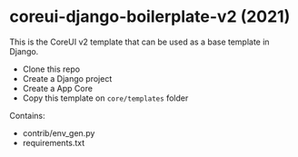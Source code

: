 # coreui-django-boilerplate-v2 (2021)

This is the CoreUI v2 template that can be used as a base template in Django.

* Clone this repo
* Create a Django project
* Create a App Core
* Copy this template on `core/templates` folder

Contains:

* contrib/env_gen.py
* requirements.txt

